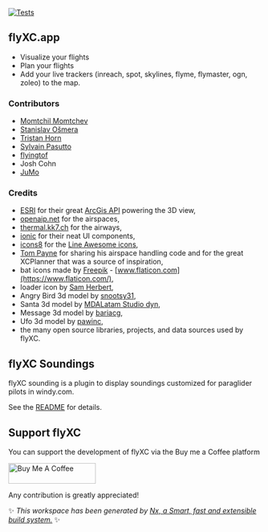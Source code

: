 [![Tests](https://github.com/vicb/flyxc/actions/workflows/node.js.yml/badge.svg)](https://github.com/vicb/flyxc/actions/workflows/node.js.yml)

## flyXC.app

- Visualize your flights
- Plan your flights
- Add your live trackers (inreach, spot, skylines, flyme, flymaster, ogn, zoleo) to the map.

### Contributors

- [Momtchil Momtchev](https://github.com/mmomtchev)
- [Stanislav Ošmera](https://github.com/osmeras)
- [Tristan Horn](https://github.com/tris)
- [Sylvain Pasutto](https://github.com/spasutto)
- [flyingtof](https://github.com/flyingtof)
- Josh Cohn
- [JuMo](https://github.com/jujumo)

### Credits

- [ESRI](https://www.esri.com/) for their great [ArcGis API](https://developers.arcgis.com/javascript/) powering the 3D view,
- [openaip.net](http://openaip.net/) for the airspaces,
- [thermal.kk7.ch](https://thermal.kk7.ch/) for the airways,
- [ionic](https://ionicframework.com/) for their neat UI components,
- [icons8](https://icons8.com/) for the [Line Awesome icons](https://github.com/icons8/line-awesome),
- [Tom Payne](https://github.com/twpayne) for sharing his airspace handling code and for the great XCPlanner that was a source of inspiration,
- bat icons made by [Freepik](https://www.flaticon.com/authors/freepik) - [www.flaticon.com](https://www.flaticon.com/),
- loader icon by [Sam Herbert](https://github.com/SamHerbert/SVG-Loaders/blob/master/svg-loaders/three-dots.svg),
- Angry Bird 3d model by [snootsy31](https://sketchfab.com/snootsy31),
- Santa 3d model by [MDALatam Studio dyn](https://sketchfab.com/minego90),
- Message 3d model by [bariacg](https://sketchfab.com/bariacg),
- Ufo 3d model by [pawinc](https://sketchfab.com/demarerik),
- the many open source libraries, projects, and data sources used by flyXC.

## flyXC Soundings

flyXC sounding is a plugin to display soundings customized for paraglider pilots in windy.com.

See the [README](https://github.com/vicb/flyxc/libs/windy-sounding/README.md) for details.

## Support flyXC

You can support the development of flyXC via the Buy me a Coffee platform

<a href="https://www.buymeacoffee.com/vic.b" target="_blank"><img src="https://cdn.buymeacoffee.com/buttons/default-orange.png" alt="Buy Me A Coffee" height="41" width="174"></a>

Any contribution is greatly appreciated!

✨ _This workspace has been generated by [Nx, a Smart, fast and extensible build system.](https://nx.dev)_ ✨
